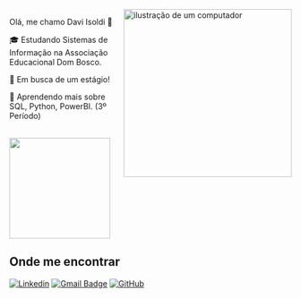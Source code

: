 <img src="https://raw.githubusercontent.com/MicaelliMedeiros/micaellimedeiros/master/image/computer-illustration.png" alt="ilustração de um computador" min-width="300px" max-width="300px" width="300px" align="right">

<p align="left"> 
Olá, me chamo Davi Isoldi 👋
</p>

<p align="left">
  🎓 Estudando Sistemas de Informação na Associação Educacional Dom Bosco.
</p>

<p align="left">
  💼 Em busca de um estágio!
</p>

<p align="left">
  🌱 Aprendendo mais sobre SQL, Python, PowerBI. (3º Período)
</p>

<br/>

<a href="https://github.com/daviisoldi" title="Perfil do Davi">
  <img height="180em" src="https://github-readme-stats.vercel.app/api?username=daviisoldi&theme=dracula&show_icons=true" />
</a>

## Onde me encontrar

[![Linkedin](https://img.shields.io/badge/-daviisoldi-blue?style=flat-square&logo=Linkedin&logoColor=white&link=https://www.linkedin.com/in/daviisoldi/)](https://www.linkedin.com/in/daviisoldi/)
[![Gmail Badge](https://img.shields.io/badge/-davi.isoldi7@gmail.com-006bed?style=flat-square&logo=Gmail&logoColor=white&link=mailto:davi.isoldi7@gmail.com)](mailto:davi.isoldi7@gmail.com)
[![GitHub](https://img.shields.io/github/followers/daviisoldi?label=follow&style=social)](https://github.com/daviisoldi)
